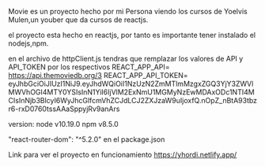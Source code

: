 Movie es un proyecto hecho por mi Persona viendo los cursos de Yoelvis Mulen,un youber que da cursos de reactjs.

el proyecto esta hecho en reactjs, por tanto es importante tener instalado el nodejs,npm.

en el archivo de httpClient.js tendras que remplazar los valores de API y API_TOKEN por los respectivos REACT_APP_API= https://api.themoviedb.org/3
REACT_APP_API_TOKEN= eyJhbGciOiJIUzI1NiJ9.eyJhdWQiOiI1NzUzN2ZmMTlmMzgxZGQ3YjY3ZWVlMWVhOGI4MTY0YSIsInN1YiI6IjVlM2ExNmU1MGMyNzEwMDAxODc1NTI4MCIsInNjb3BlcyI6WyJhcGlfcmVhZCJdLCJ2ZXJzaW9uIjoxfQ.nOpZ_nBtA93tbzr6-rxD0760tssAAaSppyjRv9anArs

version:
node v10.19.0
npm v8.5.0

 "react-router-dom": "^5.2.0" en  el package.json
 
 Link para ver el proyecto en funcionamiento https://yhordi.netlify.app/

